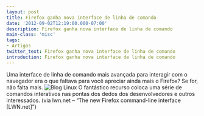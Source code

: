 ```yaml
---
layout: post
title: Firefox ganha nova interface de linha de comando
date: '2012-09-02T12:19:00.000-07:00'
description: Firefox ganha nova interface de linha de comando
main-class: 'misc'
tags:
- Artigos
twitter_text: Firefox ganha nova interface de linha de comando
introduction: Firefox ganha nova interface de linha de comando
---
```

Uma interface de linha de comando mais avançada para interagir com o  navegador era o que faltava para você apreciar ainda mais o Firefox? Se  for, não falta mais. 
![Blog Linux](http://static.efetividade.net/img/Command-Line-Help-257158.png "Blog Linux")
O fantástico recurso coloca uma série de comandos interativos nas pontas dos dedos dos desenvolvedores e outros interessados. (via lwn.net – “The new Firefox command-line interface [LWN.net]”)
